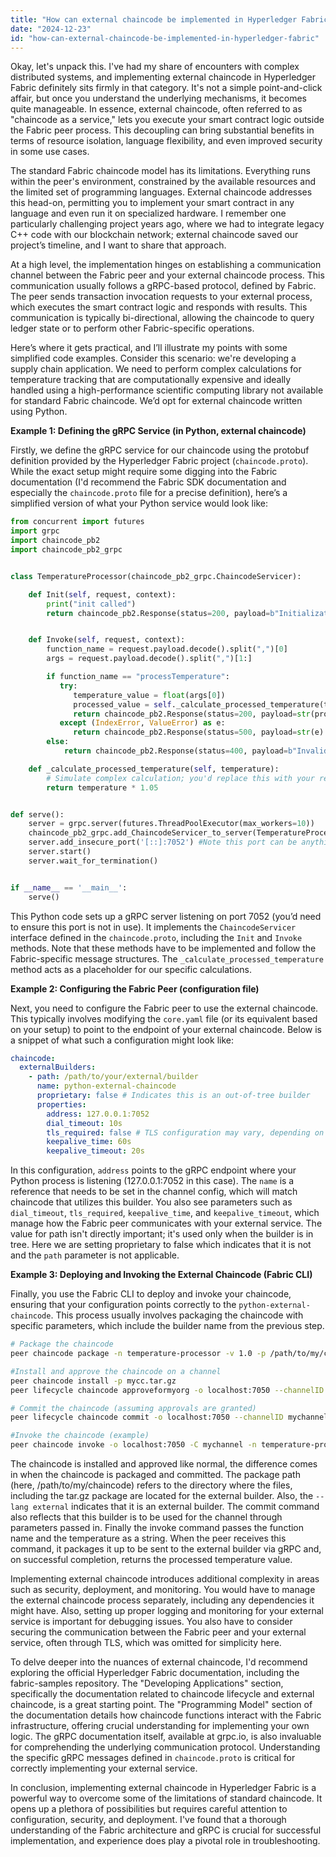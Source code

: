 ```yaml
---
title: "How can external chaincode be implemented in Hyperledger Fabric?"
date: "2024-12-23"
id: "how-can-external-chaincode-be-implemented-in-hyperledger-fabric"
---
```


Okay, let's unpack this. I've had my share of encounters with complex distributed systems, and implementing external chaincode in Hyperledger Fabric definitely sits firmly in that category. It's not a simple point-and-click affair, but once you understand the underlying mechanisms, it becomes quite manageable. In essence, external chaincode, often referred to as "chaincode as a service," lets you execute your smart contract logic outside the Fabric peer process. This decoupling can bring substantial benefits in terms of resource isolation, language flexibility, and even improved security in some use cases.

The standard Fabric chaincode model has its limitations. Everything runs within the peer's environment, constrained by the available resources and the limited set of programming languages. External chaincode addresses this head-on, permitting you to implement your smart contract in any language and even run it on specialized hardware. I remember one particularly challenging project years ago, where we had to integrate legacy C++ code with our blockchain network; external chaincode saved our project’s timeline, and I want to share that approach.

At a high level, the implementation hinges on establishing a communication channel between the Fabric peer and your external chaincode process. This communication usually follows a gRPC-based protocol, defined by Fabric. The peer sends transaction invocation requests to your external process, which executes the smart contract logic and responds with results. This communication is typically bi-directional, allowing the chaincode to query ledger state or to perform other Fabric-specific operations.

Here’s where it gets practical, and I’ll illustrate my points with some simplified code examples. Consider this scenario: we're developing a supply chain application. We need to perform complex calculations for temperature tracking that are computationally expensive and ideally handled using a high-performance scientific computing library not available for standard Fabric chaincode. We’d opt for external chaincode written using Python.

**Example 1: Defining the gRPC Service (in Python, external chaincode)**

Firstly, we define the gRPC service for our chaincode using the protobuf definition provided by the Hyperledger Fabric project (`chaincode.proto`).  While the exact setup might require some digging into the Fabric documentation (I'd recommend the Fabric SDK documentation and especially the `chaincode.proto` file for a precise definition), here’s a simplified version of what your Python service would look like:

```python
from concurrent import futures
import grpc
import chaincode_pb2
import chaincode_pb2_grpc


class TemperatureProcessor(chaincode_pb2_grpc.ChaincodeServicer):

    def Init(self, request, context):
        print("init called")
        return chaincode_pb2.Response(status=200, payload=b"Initialization successful")


    def Invoke(self, request, context):
        function_name = request.payload.decode().split(",")[0]
        args = request.payload.decode().split(",")[1:]

        if function_name == "processTemperature":
           try:
              temperature_value = float(args[0])
              processed_value = self._calculate_processed_temperature(temperature_value)
              return chaincode_pb2.Response(status=200, payload=str(processed_value).encode())
           except (IndexError, ValueError) as e:
              return chaincode_pb2.Response(status=500, payload=str(e).encode())
        else:
            return chaincode_pb2.Response(status=400, payload=b"Invalid function name")

    def _calculate_processed_temperature(self, temperature):
        # Simulate complex calculation; you'd replace this with your real logic
        return temperature * 1.05


def serve():
    server = grpc.server(futures.ThreadPoolExecutor(max_workers=10))
    chaincode_pb2_grpc.add_ChaincodeServicer_to_server(TemperatureProcessor(), server)
    server.add_insecure_port('[::]:7052') #Note this port can be anything not already in use.
    server.start()
    server.wait_for_termination()


if __name__ == '__main__':
    serve()
```

This Python code sets up a gRPC server listening on port 7052 (you’d need to ensure this port is not in use). It implements the `ChaincodeServicer` interface defined in the `chaincode.proto`, including the `Init` and `Invoke` methods. Note that these methods have to be implemented and follow the Fabric-specific message structures. The `_calculate_processed_temperature` method acts as a placeholder for our specific calculations.

**Example 2: Configuring the Fabric Peer (configuration file)**

Next, you need to configure the Fabric peer to use the external chaincode. This typically involves modifying the `core.yaml` file (or its equivalent based on your setup) to point to the endpoint of your external chaincode. Below is a snippet of what such a configuration might look like:

```yaml
chaincode:
  externalBuilders:
    - path: /path/to/your/external/builder
      name: python-external-chaincode
      proprietary: false # Indicates this is an out-of-tree builder
      properties:
        address: 127.0.0.1:7052
        dial_timeout: 10s
        tls_required: false # TLS configuration may vary, depending on use case
        keepalive_time: 60s
        keepalive_timeout: 20s
```

In this configuration, `address` points to the gRPC endpoint where your Python process is listening (127.0.0.1:7052 in this case).  The `name` is a reference that needs to be set in the channel config, which will match chaincode that utilizes this builder. You also see parameters such as `dial_timeout`, `tls_required`, `keepalive_time`, and `keepalive_timeout`, which manage how the Fabric peer communicates with your external service. The value for path isn't directly important; it's used only when the builder is in tree. Here we are setting proprietary to false which indicates that it is not and the `path` parameter is not applicable.

**Example 3: Deploying and Invoking the External Chaincode (Fabric CLI)**

Finally, you use the Fabric CLI to deploy and invoke your chaincode, ensuring that your configuration points correctly to the `python-external-chaincode`. This process usually involves packaging the chaincode with specific parameters, which include the builder name from the previous step.

```bash
# Package the chaincode
peer chaincode package -n temperature-processor -v 1.0 -p /path/to/my/chaincode --lang external --path mycc.tar.gz

#Install and approve the chaincode on a channel
peer chaincode install -p mycc.tar.gz
peer lifecycle chaincode approveformyorg -o localhost:7050 --channelID mychannel --name temperature-processor --version 1.0 --package-id <package-id> --sequence 1 --init-required --signature

# Commit the chaincode (assuming approvals are granted)
peer lifecycle chaincode commit -o localhost:7050 --channelID mychannel --name temperature-processor --version 1.0 --sequence 1 --init-required  --signature

#Invoke the chaincode (example)
peer chaincode invoke -o localhost:7050 -C mychannel -n temperature-processor -c '{"Args":["processTemperature", "25"]}'
```

The chaincode is installed and approved like normal, the difference comes in when the chaincode is packaged and committed. The package path (here, /path/to/my/chaincode) refers to the directory where the files, including the tar.gz package are located for the external builder. Also, the `--lang external` indicates that it is an external builder. The commit command also reflects that this builder is to be used for the channel through parameters passed in. Finally the invoke command passes the function name and the temperature as a string. When the peer receives this command, it packages it up to be sent to the external builder via gRPC and, on successful completion, returns the processed temperature value.

Implementing external chaincode introduces additional complexity in areas such as security, deployment, and monitoring. You would have to manage the external chaincode process separately, including any dependencies it might have. Also, setting up proper logging and monitoring for your external service is important for debugging issues. You also have to consider securing the communication between the Fabric peer and your external service, often through TLS, which was omitted for simplicity here.

To delve deeper into the nuances of external chaincode, I'd recommend exploring the official Hyperledger Fabric documentation, including the fabric-samples repository. The "Developing Applications" section, specifically the documentation related to chaincode lifecycle and external chaincode, is a great starting point. The "Programming Model" section of the documentation details how chaincode functions interact with the Fabric infrastructure, offering crucial understanding for implementing your own logic. The gRPC documentation itself, available at grpc.io, is also invaluable for comprehending the underlying communication protocol. Understanding the specific gRPC messages defined in `chaincode.proto` is critical for correctly implementing your external service.

In conclusion, implementing external chaincode in Hyperledger Fabric is a powerful way to overcome some of the limitations of standard chaincode. It opens up a plethora of possibilities but requires careful attention to configuration, security, and deployment. I've found that a thorough understanding of the Fabric architecture and gRPC is crucial for successful implementation, and experience does play a pivotal role in troubleshooting.
